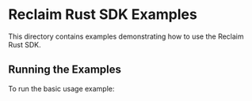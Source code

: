 # Reclaim Rust SDK Examples

This directory contains examples demonstrating how to use the Reclaim Rust SDK.

## Running the Examples

To run the basic usage example:
